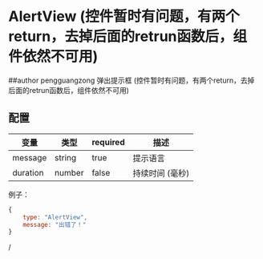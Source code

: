 # AlertView (控件暂时有问题，有两个return，去掉后面的retrun函数后，组件依然不可用)
##author pengguangzong
弹出提示框 (控件暂时有问题，有两个return，去掉后面的retrun函数后，组件依然不可用)


## 配置

变量 | 类型 | required | 描述
----|------|----------|-----
message  | string | true | 提示语言
duration | number | false| 持续时间 (毫秒)
例子：

```js
{
    type: "AlertView",
    message: "出错了！"
}
```
/
